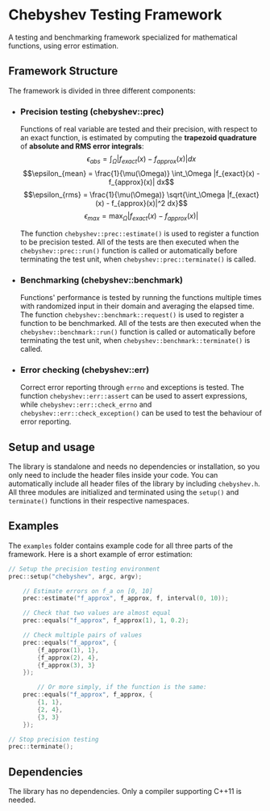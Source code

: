 # Chebyshev Testing Framework
A testing and benchmarking framework specialized for mathematical functions, using error estimation.

## Framework Structure
The framework is divided in three different components:

- ### Precision testing (chebyshev::prec)
	Functions of real variable are tested and their precision, with respect to an exact function, is estimated by computing the **trapezoid quadrature** of **absolute and RMS error integrals**:
	$$\epsilon_{abs} = \int_\Omega |f_{exact}(x) - f_{approx}(x)| dx$$
	$$\epsilon_{mean} = \frac{1}{\mu(\Omega)} \int_\Omega |f_{exact}(x) - f_{approx}(x)| dx$$
	$$\epsilon_{rms} = \frac{1}{\mu(\Omega)} \sqrt{\int_\Omega |f_{exact}(x) - f_{approx}(x)|^2 dx}$$
	$$\epsilon_{max} = \max_{\Omega} |f_{exact}(x) - f_{approx}(x)|$$
	
	The function `chebyshev::prec::estimate()` is used to register a function to be precision tested. All of the tests are then executed when the `chebyshev::prec::run()` function is called or automatically before terminating the test unit, when `chebyshev::prec::terminate()` is called.

- ### Benchmarking (chebyshev::benchmark)
	Functions' performance is tested by running the functions multiple times with randomized input in their domain and averaging the elapsed time.
	The function `chebyshev::benchmark::request()` is used to register a function to be benchmarked. All of the tests are then executed when the `chebyshev::benchmark::run()` function is called or automatically before terminating the test unit, when `chebyshev::benchmark::terminate()` is called.

- ### Error checking (chebyshev::err)
	Correct error reporting through `errno` and exceptions is tested. The function `chebyshev::err::assert` can be used to assert expressions, while `chebyshev::err::check_errno` and `chebyshev::err::check_exception()` can be used to test the behaviour of error reporting.

## Setup and usage
The library is standalone and needs no dependencies or installation, so you only need to include the header files inside your code. You can automatically include all header files of the library by including `chebyshev.h`. All three modules are initialized and terminated using the `setup()` and `terminate()` functions in their respective namespaces.


## Examples
The `examples` folder contains example code for all three parts of the framework. Here is a short example of error estimation:

```c
// Setup the precision testing environment
prec::setup("chebyshev", argc, argv);

	// Estimate errors on f_a on [0, 10]
	prec::estimate("f_approx", f_approx, f, interval(0, 10));

	// Check that two values are almost equal
	prec::equals("f_approx", f_approx(1), 1, 0.2);

	// Check multiple pairs of values
	prec::equals("f_approx", {
		{f_approx(1), 1},
		{f_approx(2), 4},
		{f_approx(3), 3}
	});

        // Or more simply, if the function is the same:
	prec::equals("f_approx", f_approx, {
		{1, 1},
		{2, 4},
		{3, 3}
	});

// Stop precision testing
prec::terminate();
```

## Dependencies
The library has no dependencies. Only a compiler supporting C++11 is needed.
